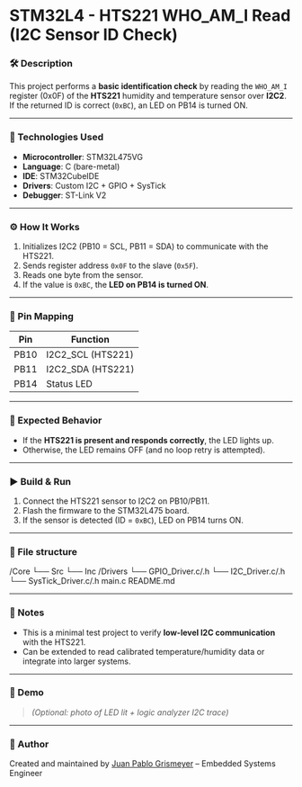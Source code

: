 # STM32L4 - HTS221 WHO_AM_I Read (I2C Sensor ID Check)

### 🛠 Description

This project performs a **basic identification check** by reading the `WHO_AM_I` register (0x0F) of the **HTS221** humidity and temperature sensor over **I2C2**. If the returned ID is correct (`0xBC`), an LED on PB14 is turned ON.

---

### 🧰 Technologies Used

- **Microcontroller**: STM32L475VG
- **Language**: C (bare-metal)
- **IDE**: STM32CubeIDE
- **Drivers**: Custom I2C + GPIO + SysTick
- **Debugger**: ST-Link V2

---

### ⚙️ How It Works

1. Initializes I2C2 (PB10 = SCL, PB11 = SDA) to communicate with the HTS221.
2. Sends register address `0x0F` to the slave (`0x5F`).
3. Reads one byte from the sensor.
4. If the value is `0xBC`, the **LED on PB14 is turned ON**.

---

### 📡 Pin Mapping

| Pin   | Function           |
|--------|--------------------|
| PB10   | I2C2_SCL (HTS221)  |
| PB11   | I2C2_SDA (HTS221)  |
| PB14   | Status LED         |

---

### 🧪 Expected Behavior

- If the **HTS221 is present and responds correctly**, the LED lights up.
- Otherwise, the LED remains OFF (and no loop retry is attempted).

---

### ▶️ Build & Run

1. Connect the HTS221 sensor to I2C2 on PB10/PB11.
2. Flash the firmware to the STM32L475 board.
3. If the sensor is detected (ID = `0xBC`), LED on PB14 turns ON.

---

### 📁 File structure

/Core
└── Src
└── Inc
/Drivers
└── GPIO_Driver.c/.h
└── I2C_Driver.c/.h
└── SysTick_Driver.c/.h
main.c
README.md


---

### 📝 Notes

- This is a minimal test project to verify **low-level I2C communication** with the HTS221.
- Can be extended to read calibrated temperature/humidity data or integrate into larger systems.

---

### 📸 Demo

> *(Optional: photo of LED lit + logic analyzer I2C trace)*

---

### 📌 Author

Created and maintained by [Juan Pablo Grismeyer](https://github.com/jpgrismeyer) – Embedded Systems Engineer
